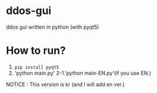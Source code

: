 # ddos-gui
ddos gui written in python (with pyqt5)


# How to run?
1. `pip install pyqt5`
2. 'python main.py'
2-1.'python main-EN.py'(if you use EN.)


NOTICE : This version is kr
(and I will add en ver.)